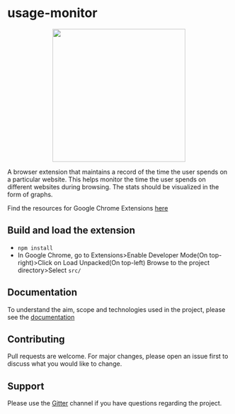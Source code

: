 # usage-monitor

<p align="center" width="100%">
    <img width="300" src="https://github.com/the-browser-toolbox/usage-monitor/blob/main/logo.png"> 
</p>

A browser extension that maintains a record of the time the user spends on a particular website. This helps monitor the time the user spends on different websites during browsing. The stats should be visualized in the form of graphs.

Find the resources for Google Chrome Extensions [here](https://github.com/the-browser-toolbox/docs/wiki)

## Build and load the extension
* `npm install`
* In Google Chrome, go to Extensions>Enable Developer Mode(On top-right)>Click on Load Unpacked(On top-left) Browse to the project directory>Select `src/`

## Documentation
To understand the aim, scope and technologies used in the project, please see the [documentation](https://github.com/the-browser-toolbox/docs)

## Contributing
Pull requests are welcome. For major changes, please open an issue first to discuss what you would like to change.

## Support

Please use the [Gitter](https://gitter.im/the-browser-toolbox/community) channel if you have questions regarding the project.
